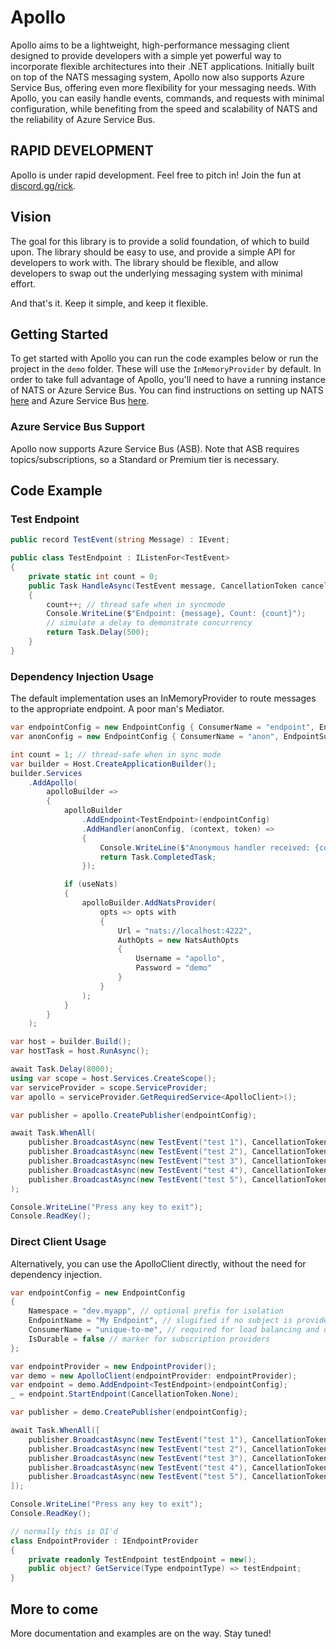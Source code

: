 # Apollo

Apollo aims to be a lightweight, high-performance messaging client designed to provide developers with a simple yet powerful way to incorporate flexible architectures into their .NET applications. Initially built on top of the NATS messaging system, Apollo now also supports Azure Service Bus, offering even more flexibility for your messaging needs. With Apollo, you can easily handle events, commands, and requests with minimal configuration, while benefiting from the speed and scalability of NATS and the reliability of Azure Service Bus.

## RAPID DEVELOPMENT

Apollo is under rapid development. Feel free to pitch in! Join the fun at [discord.gg/rick](https://discord.gg/rick).

## Vision

The goal for this library is to provide a solid foundation, of which to build upon. The library should be easy to use, and provide a simple API for developers to work with. The library should be flexible, and allow developers to swap out the underlying messaging system with minimal effort.

And that's it. Keep it simple, and keep it flexible.

## Getting Started

To get started with Apollo you can run the code examples below or run the project in the `demo` folder. These will use the `InMemoryProvider` by default. In order to take full advantage of Apollo, you'll need to have a running instance of NATS or Azure Service Bus. You can find instructions on setting up NATS [here](https://docs.nats.io/running-a-nats-service/introduction) and Azure Service Bus [here](https://learn.microsoft.com/en-us/azure/service-bus-messaging/service-bus-quickstart-topics-subscriptions-portal).

### Azure Service Bus Support
Apollo now supports Azure Service Bus (ASB). Note that ASB requires topics/subscriptions, so a Standard or Premium tier is necessary.

## Code Example

### Test Endpoint

```csharp
public record TestEvent(string Message) : IEvent;

public class TestEndpoint : IListenFor<TestEvent>
{
    private static int count = 0;
    public Task HandleAsync(TestEvent message, CancellationToken cancellationToken = default)
    {
        count++; // thread safe when in syncmode
        Console.WriteLine($"Endpoint: {message}, Count: {count}");
        // simulate a delay to demonstrate concurrency
        return Task.Delay(500);
    }
}
```

### Dependency Injection Usage

The default implementation uses an InMemoryProvider to route messages to the appropriate endpoint. A poor man's Mediator.

```csharp
var endpointConfig = new EndpointConfig { ConsumerName = "endpoint", EndpointName = "Demo" };
var anonConfig = new EndpointConfig { ConsumerName = "anon", EndpointSubject = "demo.testevent" };

int count = 1; // thread-safe when in sync mode
var builder = Host.CreateApplicationBuilder();
builder.Services
    .AddApollo(
        apolloBuilder =>
        {
            apolloBuilder
                .AddEndpoint<TestEndpoint>(endpointConfig)
                .AddHandler(anonConfig, (context, token) =>
                {
                    Console.WriteLine($"Anonymous handler received: {count++}");
                    return Task.CompletedTask;
                });

            if (useNats)
            {
                apolloBuilder.AddNatsProvider(
                    opts => opts with
                    {
                        Url = "nats://localhost:4222",
                        AuthOpts = new NatsAuthOpts
                        {
                            Username = "apollo",
                            Password = "demo"
                        }
                    }
                );
            }
        }
    );

var host = builder.Build();
var hostTask = host.RunAsync();

await Task.Delay(8000);
using var scope = host.Services.CreateScope();
var serviceProvider = scope.ServiceProvider;
var apollo = serviceProvider.GetRequiredService<ApolloClient>();

var publisher = apollo.CreatePublisher(endpointConfig);

await Task.WhenAll(
    publisher.BroadcastAsync(new TestEvent("test 1"), CancellationToken.None),
    publisher.BroadcastAsync(new TestEvent("test 2"), CancellationToken.None),
    publisher.BroadcastAsync(new TestEvent("test 3"), CancellationToken.None),
    publisher.BroadcastAsync(new TestEvent("test 4"), CancellationToken.None),
    publisher.BroadcastAsync(new TestEvent("test 5"), CancellationToken.None)
);

Console.WriteLine("Press any key to exit");
Console.ReadKey();
```

### Direct Client Usage

Alternatively, you can use the ApolloClient directly, without the need for dependency injection.

```csharp
var endpointConfig = new EndpointConfig
{
    Namespace = "dev.myapp", // optional prefix for isolation
    EndpointName = "My Endpoint", // slugified if no subject is provided (my-endpoint)
    ConsumerName = "unique-to-me", // required for load balancing and durable scenarios
    IsDurable = false // marker for subscription providers
};

var endpointProvider = new EndpointProvider();
var demo = new ApolloClient(endpointProvider: endpointProvider);
var endpoint = demo.AddEndpoint<TestEndpoint>(endpointConfig);
_ = endpoint.StartEndpoint(CancellationToken.None);

var publisher = demo.CreatePublisher(endpointConfig);

await Task.WhenAll([
    publisher.BroadcastAsync(new TestEvent("test 1"), CancellationToken.None),
    publisher.BroadcastAsync(new TestEvent("test 2"), CancellationToken.None),
    publisher.BroadcastAsync(new TestEvent("test 3"), CancellationToken.None),
    publisher.BroadcastAsync(new TestEvent("test 4"), CancellationToken.None),
    publisher.BroadcastAsync(new TestEvent("test 5"), CancellationToken.None)
]);

Console.WriteLine("Press any key to exit");
Console.ReadKey();

// normally this is DI'd
class EndpointProvider : IEndpointProvider
{
    private readonly TestEndpoint testEndpoint = new();
    public object? GetService(Type endpointType) => testEndpoint;
}
```

## More to come

More documentation and examples are on the way. Stay tuned!